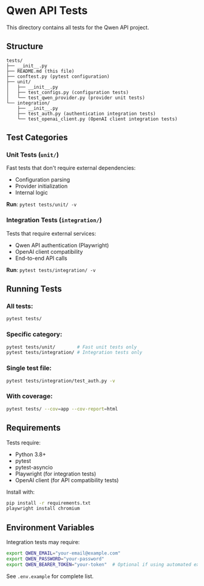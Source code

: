 # Qwen API Tests

This directory contains all tests for the Qwen API project.

## Structure

```
tests/
├── __init__.py
├── README.md (this file)
├── conftest.py (pytest configuration)
├── unit/
│   ├── __init__.py
│   ├── test_configs.py (configuration tests)
│   └── test_qwen_provider.py (provider unit tests)
└── integration/
    ├── __init__.py
    ├── test_auth.py (authentication integration tests)
    └── test_openai_client.py (OpenAI client integration tests)
```

## Test Categories

### Unit Tests (`unit/`)
Fast tests that don't require external dependencies:
- Configuration parsing
- Provider initialization
- Internal logic

**Run**: `pytest tests/unit/ -v`

### Integration Tests (`integration/`)
Tests that require external services:
- Qwen API authentication (Playwright)
- OpenAI client compatibility
- End-to-end API calls

**Run**: `pytest tests/integration/ -v`

## Running Tests

### All tests:
```bash
pytest tests/
```

### Specific category:
```bash
pytest tests/unit/        # Fast unit tests only
pytest tests/integration/ # Integration tests only
```

### Single test file:
```bash
pytest tests/integration/test_auth.py -v
```

### With coverage:
```bash
pytest tests/ --cov=app --cov-report=html
```

## Requirements

Tests require:
- Python 3.8+
- pytest
- pytest-asyncio
- Playwright (for integration tests)
- OpenAI client (for API compatibility tests)

Install with:
```bash
pip install -r requirements.txt
playwright install chromium
```

## Environment Variables

Integration tests may require:
```bash
export QWEN_EMAIL="your-email@example.com"
export QWEN_PASSWORD="your-password"
export QWEN_BEARER_TOKEN="your-token"  # Optional if using automated extraction
```

See `.env.example` for complete list.

